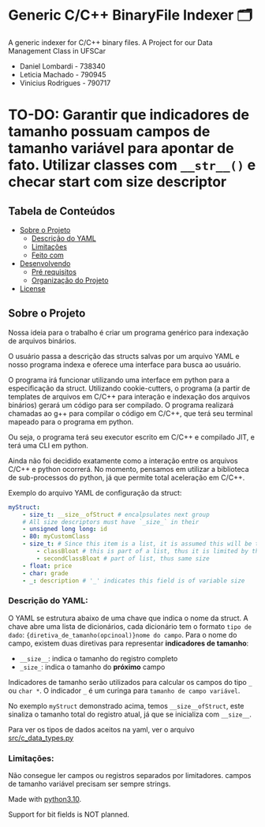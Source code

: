 # Generic C/C++ BinaryFile Indexer 🗂

A generic indexer for C/C++ binary files. A Project for our Data Management Class in UFSCar

-   Daniel Lombardi - 738340
-   Leticia Machado - 790945
-   Vinicius Rodrigues - 790717

# TO-DO: Garantir que indicadores de tamanho possuam campos de tamanho variável para apontar de fato. Utilizar classes com `__str__()` e checar start com size descriptor

## Tabela de Conteúdos

-   [Sobre o Projeto](#sobre-o-projeto)
    -   [Descrição do YAML](#descricao-do-yaml)
    -   [Limitações](#limitacoes)
    -   [Feito com](#feito-com)
-   [Desenvolvendo](#desenvolvendo)
    -   [Pré requisitos](#pré-requisitos)
    -   [Organização do Projeto](#organização-do-projeto)
        <!-- -   [Variáveis de Ambiente](#variáveis-de-ambiente)
        -   [Chaves de Acesso](#chaves-de-acesso)
        -   [Logs](#logs)
        -   [Comandos](#comandos) -->
-   [License](#license)

## Sobre o Projeto
Nossa ideia para o trabalho é criar um programa genérico para indexação de arquivos binários.

O usuário passa a descrição das structs salvas por um arquivo YAML e nosso programa indexa e oferece uma interface para busca ao usuário.

O programa irá funcionar utilizando uma interface em python para a especificação da struct. Utilizando cookie-cutters, o programa (a partir de templates de arquivos em C/C++ para interação e indexação dos arquivos binários) gerará um código para ser compilado. O programa realizará chamadas ao g++ para compilar o código em C/C++, que terá seu terminal mapeado para o programa em python.

Ou seja, o programa terá seu executor escrito em C/C++ e compilado JIT, e terá uma CLI em python.

Ainda não foi decidido exatamente como a interação entre os arquivos C/C++ e python ocorrerá. No momento, pensamos em utilizar a biblioteca de sub-processos do python, já que permite total aceleração em C/C++.

Exemplo do arquivo YAML de configuração da struct:

```yaml
myStruct:
    - size_t: __size__ofStruct # encalpsulates next group
    # All size descriptors must have `_size_` in their
    - unsigned long long: id
    - 80: myCustomClass
    - size_t: # Since this item is a list, it is assumed this will be the size descriptor for EACH ITEM in the list
        - classBloat # this is part of a list, thus it is limited by the 'size_t' directive that came before it
        - secondClassBloat # part of list, thus same size
    - float: price
    - char: grade
    - _: description # '_' indicates this field is of variable size
```

### Descrição do YAML:

O YAML se estrutura abaixo de uma chave que indica o nome da struct. A chave abre uma lista de dicionários, cada dicionário tem o formato `tipo de dado`: `{diretiva_de_tamanho(opcinoal)}nome do campo`. Para o nome do campo, existem duas diretivas para representar **indicadores de tamanho**:
- `__size__`: indica o tamanho do registro completo
- `_size_`: indica o tamanho do **próximo** campo

Indicadores de tamanho serão utilizados para calcular os campos do tipo `_` ou `char *`. O indicador `_` é um curinga para `tamanho de campo variável`.

No exemplo `myStruct` demonstrado acima, temos `__size__ofStruct`, este sinaliza o tamanho total do registro atual, já que se inicializa com `__size__`.

Para ver os tipos de dados aceitos na yaml, ver o arquivo [src/c_data_types.py](src/c_data_types.py)

### Limitações:
Não consegue ler campos ou registros separados por limitadores.
campos de tamanho variável precisam ser sempre strings.

Made with [python3.10](https://www.python.org/downloads/release/python-3100/).

Support for bit fields is NOT planned.
